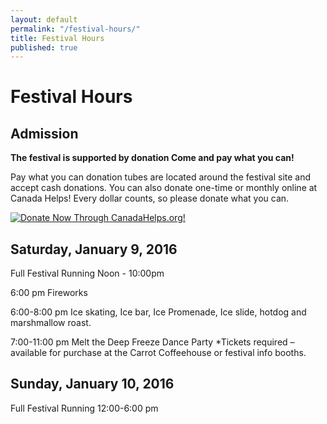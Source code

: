 ```yaml
---
layout: default
permalink: "/festival-hours/"
title: Festival Hours
published: true
---
```




# Festival Hours

## Admission

**The festival is supported by donation Come and pay what you can!**

Pay what you can donation tubes are located around the festival site and accept cash donations. You can also donate one-time or monthly online at Canada Helps! Every dollar counts, so please donate what you can.

<A HREF="https://www.canadahelps.org/CharityProfilePage.aspx?CharityID=d109438"><IMG SRC="//www.canadahelps.org/image/DonateNowLink/en/Donate2.png" BORDER="0" ALT="Donate Now Through CanadaHelps.org!"/></A>

## Saturday, January 9, 2016

Full Festival Running Noon - 10:00pm

6:00 pm Fireworks

6:00-8:00 pm Ice skating, Ice bar, Ice Promenade, Ice slide, hotdog and marshmallow roast.

7:00-11:00 pm Melt the Deep Freeze Dance Party *Tickets required – available for purchase at the Carrot Coffeehouse or festival info booths.

## Sunday, January 10, 2016

Full Festival Running 12:00-6:00 pm
